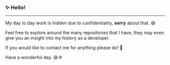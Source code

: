 ### :sparkles: Hello! 
---
My day to day work is hidden due to confidentiality, **sorry** about that. :sweat_smile:

Feel free to explore around the many repositories that I have, they may even give you an insight into my history as a developer.

If you would like to contact me for anything please do! :iphone:

Have a wonderful day. :smile::sunny:
